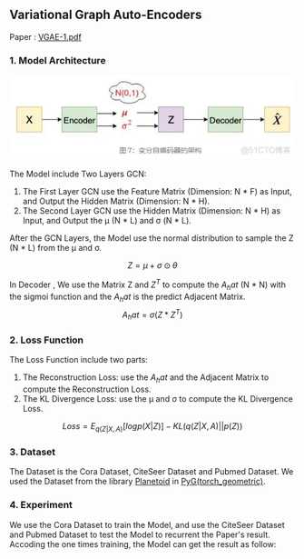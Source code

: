 ## Variational Graph Auto-Encoders
Paper : [VGAE-1.pdf](doc/VGAE-1.pdf)
### 1. Model Architecture
![img1.png](doc%2Fimg1.png)

The Model include Two Layers GCN:
1. The First Layer GCN use the Feature Matrix (Dimension: N * F) as Input, and Output the Hidden Matrix (Dimension: N * H).
2. The Second Layer GCN use the Hidden Matrix (Dimension: N * H) as Input, and Output the µ (N * L) and σ (N * L).

After the GCN Layers, the Model use the normal distribution to sample the Z (N * L) from the µ and σ.

$$ 
Z = \mu + \sigma \odot \theta
$$

In Decoder , We use the Matrix Z and $Z^T$ to compute the $A_hat$ (N * N) with the sigmoi function and the $A_hat$ is the predict Adjacent Matrix.
$$
A_hat = \sigma(Z * Z^T) 
$$

### 2. Loss Function
The Loss Function include two parts:
1. The Reconstruction Loss:  use the $A_hat$ and the Adjacent Matrix to compute the Reconstruction Loss.
2. The KL Divergence Loss:  use the µ and σ to compute the KL Divergence Loss.

$$
 Loss = E_{q(Z|X,A)}[logp(X|Z)] - KL(q(Z|X,A)||p(Z))
$$

### 3. Dataset
The Dataset is the Cora Dataset, CiteSeer Dataset and Pubmed Dataset. We used the Dataset from the library [Planetoid](Planetoid) in [PyG(torch_geometric)]().

### 4. Experiment
We use the Cora Dataset to train the Model, and use the CiteSeer Dataset and Pubmed Dataset to test the Model to recurrent the Paper's result.
Accoding the one times training, the Model can get the result as follow:



